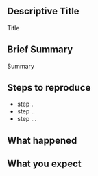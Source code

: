 ## Descriptive Title
Title

## Brief Summary
Summary

## Steps to reproduce
* step .
* step ..
* step ...

## What happened

## What you expect 
